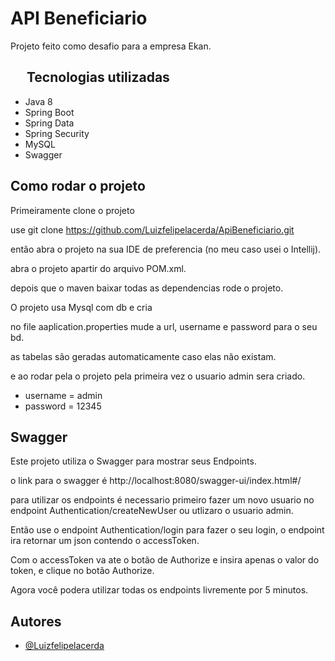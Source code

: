 
# API Beneficiario

Projeto feito como desafio para a empresa Ekan.


## &emsp; Tecnologias utilizadas
* Java 8
* Spring Boot
* Spring Data
* Spring Security
* MySQL
* Swagger

## Como rodar o projeto

Primeiramente clone o projeto

use git clone https://github.com/Luizfelipelacerda/ApiBeneficiario.git

então abra o projeto na sua IDE de preferencia (no meu caso usei o Intellij).

abra o projeto apartir do arquivo POM.xml.

depois que o maven baixar todas as dependencias rode o projeto.

O projeto usa Mysql com db e cria 

no file aaplication.properties mude a url, username e password para o seu bd.

as tabelas são geradas automaticamente caso elas não existam.

e ao rodar pela o projeto pela primeira vez o usuario admin sera criado.
* username = admin
* password = 12345




## Swagger

Este projeto utiliza o Swagger para mostrar seus Endpoints.

o link para o swagger é http://localhost:8080/swagger-ui/index.html#/

para utilizar os endpoints é necessario primeiro fazer um novo usuario no endpoint Authentication/createNewUser ou utlizaro o usuario admin.

Então use o endpoint Authentication/login para fazer o seu login, o endpoint ira retornar um json contendo o accessToken.

Com o accessToken va ate o botão de Authorize e insira apenas o valor do token, e clique no botão Authorize.

Agora você podera utilizar todas os endpoints livremente por 5 minutos.


## Autores

- [@Luizfelipelacerda](https://github.com/Luizfelipelacerda)

